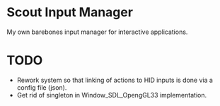 # Scout Input Manager
My own barebones input manager for interactive applications.

# TODO
- Rework system so that linking of actions to HID inputs is done via a config file (json).
- Get rid of singleton in Window_SDL_OpengGL33 implementation.